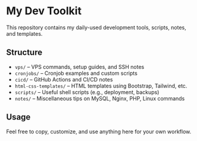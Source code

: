 # My Dev Toolkit

This repository contains my daily-used development tools, scripts, notes, and templates.

## Structure

- `vps/` – VPS commands, setup guides, and SSH notes
- `cronjobs/` – Cronjob examples and custom scripts
- `cicd/` – GitHub Actions and CI/CD notes
- `html-css-templates/` – HTML templates using Bootstrap, Tailwind, etc.
- `scripts/` – Useful shell scripts (e.g., deployment, backups)
- `notes/` – Miscellaneous tips on MySQL, Nginx, PHP, Linux commands

## Usage

Feel free to copy, customize, and use anything here for your own workflow.
